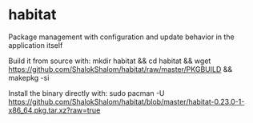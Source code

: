 # habitat
Package management with configuration and update behavior in the application itself


Build it from source with: 
mkdir habitat && cd habitat && wget https://github.com/ShalokShalom/habitat/raw/master/PKGBUILD && makepkg -si

Install the binary directly with: 
sudo pacman -U https://github.com/ShalokShalom/habitat/blob/master/habitat-0.23.0-1-x86_64.pkg.tar.xz?raw=true
